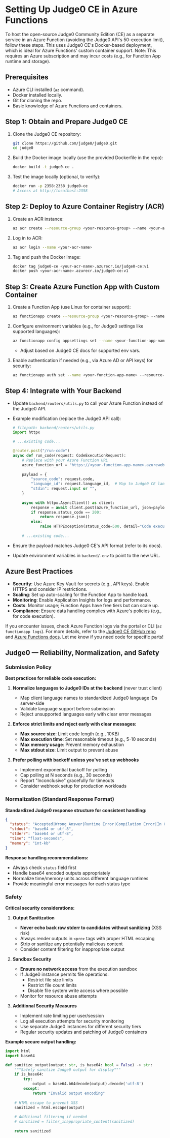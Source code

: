 # Setting Up Judge0 CE in Azure Functions

To host the open-source Judge0 Community Edition (CE) as a separate service in an Azure Function (avoiding the Judge0 API's 50-execution limit), follow these steps. This uses Judge0 CE's Docker-based deployment, which is ideal for Azure Functions' custom container support. Note: This requires an Azure subscription and may incur costs (e.g., for Function App runtime and storage).

## Prerequisites
- Azure CLI installed (`az` command).
- Docker installed locally.
- Git for cloning the repo.
- Basic knowledge of Azure Functions and containers.

## Step 1: Obtain and Prepare Judge0 CE
1. Clone the Judge0 CE repository:
   ```bash
   git clone https://github.com/judge0/judge0.git
   cd judge0
   ```

2. Build the Docker image locally (use the provided Dockerfile in the repo):
   ```bash
   docker build -t judge0-ce .
   ```

3. Test the image locally (optional, to verify):
   ```bash
   docker run -p 2358:2358 judge0-ce
   # Access at http://localhost:2358
   ```

## Step 2: Deploy to Azure Container Registry (ACR)
1. Create an ACR instance:
   ```bash
   az acr create --resource-group <your-resource-group> --name <your-acr-name> --sku Basic
   ```

2. Log in to ACR:
   ```bash
   az acr login --name <your-acr-name>
   ```

3. Tag and push the Docker image:
   ```bash
   docker tag judge0-ce <your-acr-name>.azurecr.io/judge0-ce:v1
   docker push <your-acr-name>.azurecr.io/judge0-ce:v1
   ```

## Step 3: Create Azure Function App with Custom Container
1. Create a Function App (use Linux for container support):
   ```bash
   az functionapp create --resource-group <your-resource-group> --name <your-function-app-name> --storage-account <your-storage-account> --functions-version 4 --runtime custom --os-type Linux --image <your-acr-name>.azurecr.io/judge0-ce:v1
   ```

2. Configure environment variables (e.g., for Judge0 settings like supported languages):
   ```bash
   az functionapp config appsettings set --name <your-function-app-name> --resource-group <your-resource-group> --settings JUDGE0_CE_LANGUAGES="c,cpp,python" JUDGE0_CE_TIMEOUT=5
   ```
   - Adjust based on Judge0 CE docs for supported env vars.

3. Enable authentication if needed (e.g., via Azure AD or API keys) for security:
   ```bash
   az functionapp auth set --name <your-function-app-name> --resource-group <your-resource-group> --enabled true
   ```

## Step 4: Integrate with Your Backend
- Update `backend/routers/utils.py` to call your Azure Function instead of the Judge0 API.
- Example modification (replace the Judge0 API call):

  ```python
  # filepath: backend/routers/utils.py
  import httpx

  # ...existing code...

  @router.post("/run-code")
  async def run_code(request: CodeExecutionRequest):
      # Replace with your Azure Function URL
      azure_function_url = "https://<your-function-app-name>.azurewebsites.net/api/submissions"
      
      payload = {
          "source_code": request.code,
          "language_id": request.language_id,  # Map to Judge0 CE language IDs
          "stdin": request.input or "",
      }
      
      async with httpx.AsyncClient() as client:
          response = await client.post(azure_function_url, json=payload)
          if response.status_code == 200:
              return response.json()
          else:
              raise HTTPException(status_code=500, detail="Code execution failed")
      
      # ...existing code...
  ```

- Ensure the payload matches Judge0 CE's API format (refer to its docs).
- Update environment variables in `backend/.env` to point to the new URL.

## Azure Best Practices
- **Security**: Use Azure Key Vault for secrets (e.g., API keys). Enable HTTPS and consider IP restrictions.
- **Scaling**: Set up auto-scaling for the Function App to handle load.
- **Monitoring**: Enable Application Insights for logs and performance.
- **Costs**: Monitor usage; Function Apps have free tiers but can scale up.
- **Compliance**: Ensure data handling complies with Azure's policies (e.g., for code execution).

If you encounter issues, check Azure Function logs via the portal or CLI (`az functionapp logs`). For more details, refer to the [Judge0 CE GitHub repo](https://github.com/judge0/judge0) and [Azure Functions docs](https://docs.microsoft.com/en-us/azure/azure-functions/). Let me know if you need code for specific parts!

## Judge0 — Reliability, Normalization, and Safety

### Submission Policy

**Best practices for reliable code execution:**

1. **Normalize languages to Judge0 IDs at the backend** (never trust client)
   - Map client language names to standardized Judge0 language IDs server-side
   - Validate language support before submission
   - Reject unsupported languages early with clear error messages

2. **Enforce strict limits and reject early with clear messages:**
   - **Max source size**: Limit code length (e.g., 10KB)
   - **Max execution time**: Set reasonable timeout (e.g., 5-10 seconds)
   - **Max memory usage**: Prevent memory exhaustion
   - **Max stdout size**: Limit output to prevent abuse

3. **Prefer polling with backoff unless you've set up webhooks**
   - Implement exponential backoff for polling
   - Cap polling at N seconds (e.g., 30 seconds)
   - Report "Inconclusive" gracefully for timeouts
   - Consider webhook setup for production workloads

### Normalization (Standard Response Format)

**Standardized Judge0 response structure for consistent handling:**

```json
{
  "status": "Accepted|Wrong Answer|Runtime Error|Compilation Error|In Queue|Processing",
  "stdout": "base64 or utf-8",
  "stderr": "base64 or utf-8", 
  "time": "float-seconds",
  "memory": "int-kb"
}
```

**Response handling recommendations:**
- Always check `status` field first
- Handle base64 encoded outputs appropriately
- Normalize time/memory units across different language runtimes
- Provide meaningful error messages for each status type

### Safety

**Critical security considerations:**

1. **Output Sanitization**
   - **Never echo back raw stderr to candidates without sanitizing** (XSS risk)
   - Always render outputs in `<pre>` tags with proper HTML escaping
   - Strip or sanitize any potentially malicious content
   - Consider content filtering for inappropriate output

2. **Sandbox Security**
   - **Ensure no network access** from the execution sandbox
   - If Judge0 instance permits file operations:
     - Restrict file size limits
     - Restrict file count limits
     - Disable file system write access where possible
   - Monitor for resource abuse attempts

3. **Additional Security Measures**
   - Implement rate limiting per user/session
   - Log all execution attempts for security monitoring
   - Use separate Judge0 instances for different security tiers
   - Regular security updates and patching of Judge0 containers

**Example secure output handling:**
```python
import html
import base64

def sanitize_output(output: str, is_base64: bool = False) -> str:
    """Safely sanitize Judge0 output for display"""
    if is_base64:
        try:
            output = base64.b64decode(output).decode('utf-8')
        except:
            return "Invalid output encoding"
    
    # HTML escape to prevent XSS
    sanitized = html.escape(output)
    
    # Additional filtering if needed
    # sanitized = filter_inappropriate_content(sanitized)
    
    return sanitized
```
